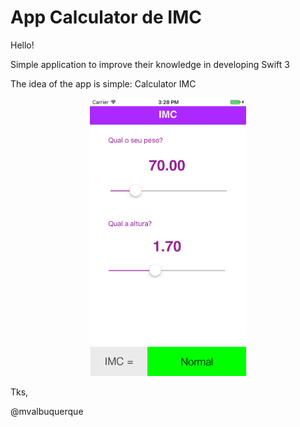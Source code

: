 # App Calculator de IMC


Hello! 

 Simple application to improve their knowledge in developing Swift 3

The idea of the app is simple: Calculator IMC 

<p align="center">
  <img src="https://github.com/mvalbuquerque/AppIMC/blob/master/imcImg.png" width="250"/>
  
</p>

Tks, 

@mvalbuquerque
